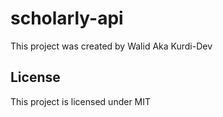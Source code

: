 # scholarly-api

This project was created by Walid Aka Kurdi-Dev

## License

This project is licensed under MIT
